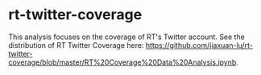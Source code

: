 # rt-twitter-coverage
This analysis focuses on the coverage of RT's Twitter account. See the distribution of RT Twitter Coverage here: https://github.com/jiaxuan-lu/rt-twitter-coverage/blob/master/RT%20Coverage%20Data%20Analysis.ipynb.
